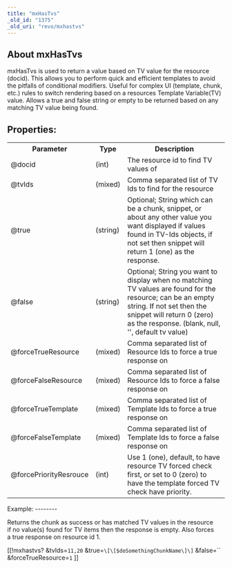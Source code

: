 ```yaml
---
title: "mxHasTvs"
_old_id: "1375"
_old_uri: "revo/mxhastvs"
---
```


About mxHasTvs
--------------

mxHasTvs is used to return a value based on TV value for the resource (docid). This allows you to perform quick and efficient templates to avoid the pitfalls of conditional modifiers. Useful for complex UI (template, chunk, etc.) rules to switch rendering based on a resources Template Variable(TV) value. Allows a true and false string or empty to be returned based on any matching TV value being found.

Properties:
-----------

<table><tbody><tr><th>Parameter</th><th>Type</th><th>Description</th></tr><tr><td>@docid</td><td>(int)</td><td>The resource id to find TV values of</td></tr><tr><td>@tvIds</td><td>(mixed)</td><td>Comma separated list of TV Ids to find for the resource</td></tr><tr><td>@true</td><td>(string)</td><td>Optional; String which can be a chunk, snippet, or about any other value you want displayed if values found in TV-Ids objects, if not set then snippet will return 1 (one) as the response.</td></tr><tr><td>@false</td><td>(string)</td><td>Optional; String you want to display when no matching TV values are found for the resource; can be an empty string. If not set then the snippet will return 0 (zero) as the response. (blank, null, '', default tv value)</td></tr><tr><td>@forceTrueResource</td><td>(mixed)</td><td>Comma separated list of Resource Ids to force a true response on</td></tr><tr><td>@forceFalseResource</td><td>(mixed)</td><td>Comma separated list of Resource Ids to force a false response on</td></tr><tr><td>@forceTrueTemplate</td><td>(mixed)</td><td>Comma separated list of Template Ids to force a true response on</td></tr><tr><td>@forceFalseTemplate</td><td>(mixed)</td><td>Comma separated list of Template Ids to force a false response on</td></tr><tr><td>@forcePriorityResrouce</td><td>(int)</td><td>Use 1 (one), default, to have resource TV forced check first, or set to 0 (zero) to have the template forced TV check have priority.</td></tr></tbody></table>Example:
--------

Returns the chunk as success or has matched TV values in the resource   
if no value(s) found for TV items then the response is empty. Also forces   
a true response on resource id 1.

\[\[!mxhastvs? &tvIds=`11,20` &true=`\[\[$doSomethingChunkName\]\]` &false=`` &forceTrueResource=`1` \]\]